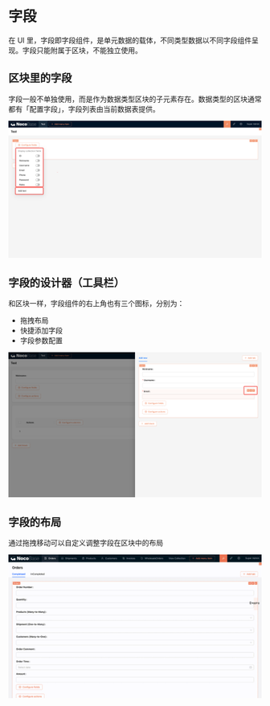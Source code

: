 # 字段

在 UI 里，字段即字段组件，是单元数据的载体，不同类型数据以不同字段组件呈现。字段只能附属于区块，不能独立使用。

## 区块里的字段

字段一般不单独使用，而是作为数据类型区块的子元素存在。数据类型的区块通常都有「配置字段」，字段列表由当前数据表提供。

![](./static/MIcrb5RbUoGYoZxWazPcGMWInjc.png)

## 字段的设计器（工具栏）

和区块一样，字段组件的右上角也有三个图标，分别为：

- 拖拽布局
- 快捷添加字段
- 字段参数配置

![](./static/P82Kbwh5moSEL5x5UeYcn6kIn3Y.png)

## 字段的布局

通过拖拽移动可以自定义调整字段在区块中的布局

![](./static/BpmibJbEgoijTgxHkqdcjodanVc.gif)

